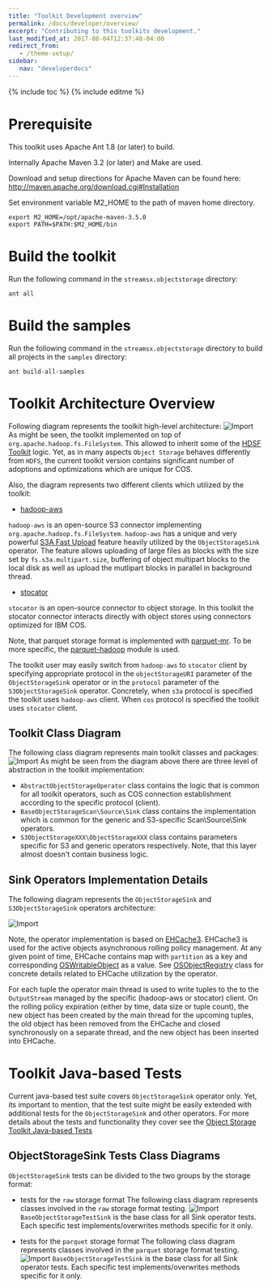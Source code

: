 ```yaml
---
title: "Toolkit Development overview"
permalink: /docs/developer/overview/
excerpt: "Contributing to this toolkits development."
last_modified_at: 2017-08-04T12:37:48-04:00
redirect_from:
   - /theme-setup/
sidebar:
   nav: "developerdocs"
---
```

{% include toc %}
{% include editme %}


# Prerequisite

This toolkit uses Apache Ant 1.8 (or later) to build.

Internally Apache Maven 3.2 (or later) and Make are used.

Download and setup directions for Apache Maven can be found here: http://maven.apache.org/download.cgi#Installation

Set environment variable M2_HOME to the path of maven home directory.

    export M2_HOME=/opt/apache-maven-3.5.0
    export PATH=$PATH:$M2_HOME/bin

# Build the toolkit

Run the following command in the `streamsx.objectstorage` directory:

    ant all

# Build the samples

Run the following command in the `streamsx.objectstorage` directory to build all projects in the `samples` directory:

    ant build-all-samples


# Toolkit Architecture Overview

Following diagram represents the toolkit high-level architecture:
![Import](/streamsx.objectstorage/doc/images/OSToolkitArchitecture.png)
As might be seen, the toolkit implemented on top of `org.apache.hadoop.fs.FileSystem`.
This allowed to inherit some of the [HDSF Toolkit](https://github.com/IBMStreams/streamsx.hdfs) logic.
Yet, as in many aspects `Object Storage` behaves differently from `HDFS`, the current
toolkit version contains significant number of adoptions and optimizations which are
unique for COS. 

Also, the diagram represents two different clients which utilized by the toolkit:
* [hadoop-aws](https://hadoop.apache.org/docs/stable/hadoop-aws/tools/hadoop-aws/index.html)

`hadoop-aws` is an open-source S3 connector implementing `org.apache.hadoop.fs.FileSystem`.
`hadoop-aws` has a unique and very powerful [S3A Fast Upload](https://hadoop.apache.org/docs/stable/hadoop-aws/tools/hadoop-aws/index.html#Stabilizing:_S3A_Fast_Upload)
feature heavily utilized by the `ObjectStorageSink` operator. The feature allows uploading of large files as blocks 
with the size set by `fs.s3a.multipart.size`, buffering of object multipart blocks to the local disk as well as 
upload the mutlipart blocks in parallel in background thread.
  
* [stocator](https://github.com/CODAIT/stocator) 

`stocator` is an open-source connector to object storage. In this toolkit the stocator connector interacts directly with object stores using connectors optimized for IBM COS.

Note, that parquet storage format is implemented with [parquet-mr](https://github.com/apache/parquet-mr).
To be more specific, the [parquet-hadoop](https://github.com/apache/parquet-mr/tree/master/parquet-hadoop) module is used.

The toolkit user may easily switch from `hadoop-aws` to `stocator` client by specifying appropriate protocol in the `objectStorageURI` 
parameter of the `ObjectStorageSink` operator or in the `protocol` parameter of the `S3ObjectStorageSink` operator. 
Concretely, when `s3a` protocol is specified the toolkit uses `hadoop-aws` client. When `cos` protocol is specified
the toolkit uses `stocator` client.

## Toolkit Class Diagram
The following class diagram represents main toolkit classes and packages:
![Import](/streamsx.objectstorage/doc/images/OSToolkitHighLevelClassDiagram.png)
As might be seen from the diagram above there are three level of abstraction in the 
toolkit implementation:
 - `AbstractObjectStorageOperator` class contains the logic that is common for all 
   toolkit operators, such as COS connection establishment according to the 
   specific protocol (client). 
 - `BaseObjectStorageScan\Source\Sink` class contains the  implementation which is common
   for the generic and S3-specific Scan\Source\Sink operators.
 - `S3ObjectStorageXXX\ObjectStorageXXX` class contains parameters specific for S3 and 
   generic operators respectively. Note, that this layer almost doesn't contain business
   logic.


## Sink Operators Implementation Details

The following diagram represents the `ObjectStorageSink` and `S3ObjectStorageSink` 
operators architecture:

![Import](/streamsx.objectstorage/doc/images/OSSinkOperatorArchitecture.png)

Note, the operator implementation is based on [EHCache3](https://www.ehcache.org/).
EHCache3 is used for the active objects asynchronous rolling policy management.
At any given point of time, EHCache contains map with `partition` as a key 
and corresponding [OSWritableObject](https://github.com/IBMStreams/streamsx.objectstorage/blob/develop/com.ibm.streamsx.objectstorage/impl/java/src/com/ibm/streamsx/objectstorage/internal/sink/OSWritableObject.java) 
as a value. See [OSObjectRegistry](https://github.com/IBMStreams/streamsx.objectstorage/blob/develop/com.ibm.streamsx.objectstorage/impl/java/src/com/ibm/streamsx/objectstorage/internal/sink/OSObjectRegistry.java)
class for concrete details related to EHCache utilization by the operator.

For each tuple the operator main thread is used to write tuples to the to the `OutputStream` managed by the specific
(hadoop-aws or stocator) client. On the rolling policy expiration (either by time, data size or tuple count),
the new object has been created by the main thread for the upcoming tuples,
the old object has been removed from the EHCache and closed synchronously on a separate thread,
and the new object has been inserted into EHCache.

# Toolkit Java-based Tests

Current java-based test suite covers `ObjectStorageSink` operator only.
Yet, its important to mention, that the test suite might be easily extended
with additional tests for the `ObjectStorageSink` and other operators.
For more details about the tests and functionality they cover see the 
[Object Storage Toolkit Java-based Tests](https://github.com/IBMStreams/streamsx.objectstorage/tree/develop/test/java/com.ibm.streamsx.objectstorage.test)
 
## ObjectStorageSink Tests Class Diagrams

`ObjectStorageSink` tests can be divided to the two groups by the storage format:

* tests for the `raw` storage format
The following class diagram represents classes involved in the `raw` storage format testing.
![Import](/streamsx.objectstorage/doc/images/OSToolkitJavaRawTestClassDiagram.png)
`BaseObjectStorageTestSink` is the base class for all Sink operator tests. 
Each specific test implements/overwrites methods specific for it only.

* tests for the `parquet` storage format
The following class diagram represents classes involved in the `parquet` storage format testing.
![Import](/streamsx.objectstorage/doc/images/OSToolkitJavaParquetTestClassDiagram.png)
`BaseObjectStorageTestSink` is the base class for all Sink operator tests. 
Each specific test implements/overwrites  methods specific for it only.
